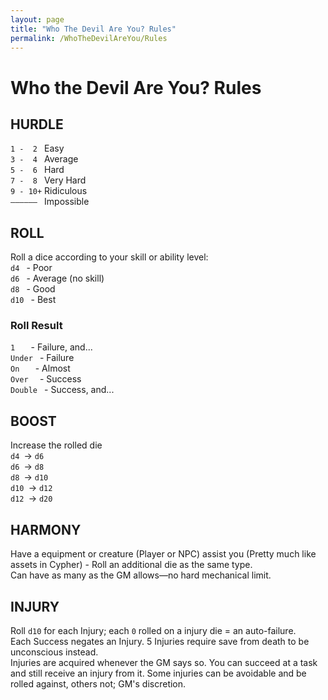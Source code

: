 ```yaml
---
layout: page
title: "Who The Devil Are You? Rules"
permalink: /WhoTheDevilAreYou/Rules
---
```


# Who the Devil Are You? Rules

## HURDLE

`1 -  2 ` Easy  
`3 -  4 ` Average  
`5 -  6 ` Hard  
`7 -  8 ` Very Hard  
`9 - 10+` Ridiculous  
`—————— ` Impossible  


## ROLL

Roll a dice according to your skill or ability level:  
 `d4 ` - Poor  
 `d6 ` - Average (no skill)  
 `d8 ` - Good  
`d10 ` - Best  


### Roll Result

  `1   ` - Failure, and...  
 `Under ` - Failure  
  `On   ` - Almost  
 `Over  ` - Success  
`Double ` - Success, and...


## BOOST

Increase the rolled die  
 `d4 `->  `d6 `   
 `d6 `->  `d8 `  
 `d8 `-> `d10 `   
`d10 `-> `d12 `   
`d12 `-> `d20 `  


## HARMONY

Have a equipment or creature (Player or NPC) assist you (Pretty much like assets in Cypher) - Roll an additional die as the same type.  
Can have as many as the GM allows—no hard mechanical limit.


## INJURY

Roll `d10` for each Injury; each `0` rolled on a injury die = an auto-failure.  
Each Success negates an Injury. 5 Injuries require save from death to be unconscious instead.  
Injuries are acquired whenever the GM says so. You can succeed at a task and still receive an injury from it. Some injuries can be avoidable and be rolled against, others not; GM's discretion.